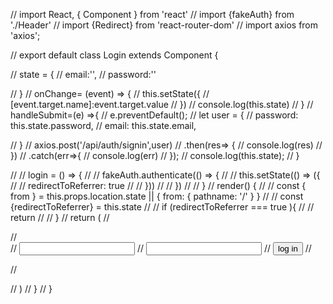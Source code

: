 
// import React, { Component } from 'react'
// import {fakeAuth} from './Header'
// import {Redirect} from 'react-router-dom'
// import axios from 'axios';


// export default class Login extends Component {

//     state = {
//       email:'',
//       password:''

//     }
//     onChange= (event) => {
//       this.setState({
//         [event.target.name]:event.target.value
//       })
//       console.log(this.state)
//     }
//     handleSubmit=(e) =>{
//       e.preventDefault();
//       let user = {
//         password: this.state.password,
//         email: this.state.email,
       
//       }
//       axios.post('/api/auth/signin',user)
//       .then(res=> {
//         console.log(res)
//       })
//       .catch(err=>{
//         console.log(err)
//       });
//      console.log(this.state);
//     }
  
//     // login = () => {
//     //     fakeAuth.authenticate(() => {
//     //       this.setState(() => ({
//     //         redirectToReferrer: true
//     //       }))
//     //     })
//     //   }
//   render() {
//     // const { from } = this.props.location.state || { from: { pathname: '/' } }
//     //   const {redirectToReferrer} = this.state 
//     //   if (redirectToReferrer === true ){
//     //       return <Redirect to={from}/>
//     //   }
//     return (
//       <div>
//         <form onSubmit={this.handleSubmit}>
//         <input type='text' name='email' onChange={this.handleChange} />
//         <input type='password' name='password' onChange={this.handleChange} />
//         <button>log in </button>
//         </form>
          
         
          
         
        
//       </div>
//     )
//   }
// }

